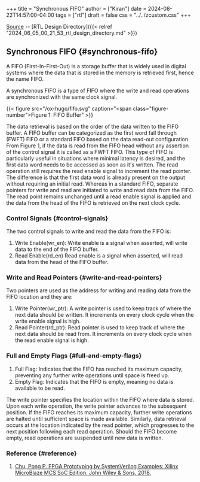 +++
title = "Synchronous FIFO"
author = ["Kiran"]
date = 2024-08-22T14:57:00-04:00
tags = ["rtl"]
draft = false
css = "../../zcustom.css"
+++

[Source](https://github.com/24x7fpga/RTL/tree/master/rtl_designs/fifo_buffer_syn) -- [RTL Design Directory]({{< relref "2024_06_05_00_21_53_rtl_design_directory.md" >}})


## Synchronous FIFO {#synchronous-fifo}

A FIFO (First-In-First-Out) is a storage buffer that is widely used in digital systems where the data that is stored in the memory is retrieved first, hence the name FIFO.

A synchronous FIFO is a type of FIFO where the write and read operations are synchronized with the same clock signal.

{{< figure src="/ox-hugo/fifo.svg" caption="<span class=\"figure-number\">Figure 1: </span>FIFO Buffer" >}}

The data retrieval is based on the order of the data written to the FIFO buffer. A FIFO buffer can be categorized as the first word fall through (FWFT) FIFO or a standard FIFO based on the data read-out configuration. From Figure 1, if the data is read from the FIFO head without any assertion of the control signal it is called as a FWFT FIFO. This type of FIFO is particularly useful in situations where minimal latency is desired, and the first data word needs to be accessed as soon as it's written. The read operation still requires the read enable signal to increment the read pointer. The difference is that the first data word is already present on the output without requiring an initial read. Whereas in a standard FIFO, separate pointers for write and read are initiated to write and read data from the FIFO. The read point remains unchanged until a read enable signal is applied and the data from the head of the FIFO is retrieved on the next clock cycle.


### Control Signals {#control-signals}

The two control signals to write and read the data from the FIFO is:

1.  Write Enable(wr_en): Write enable is a signal when asserted, will write data to the end of the FIFO buffer.
2.  Read Enable(rd_en) Read enable is a signal when asserted, will read data from the head of the FIFO buffer.


### Write and Read Pointers {#write-and-read-pointers}

Two pointers are used as the address for writing and reading data from the FIFO location and they are:

1.  Write Pointer(wr_ptr): A write pointer is used to keep track of where the next data should be written. It increments on every clock cycle when the write enable signal is high.
2.  Read Pointer(rd_ptr): Read pointer is used to keep track of where the next data should be read from. It increments on every clock cycle when the read enable signal is high.


### Full and Empty Flags {#full-and-empty-flags}

1.  Full Flag: Indicates that the FIFO has reached its maximum capacity, preventing any further write operations until space is freed up.
2.  Empty Flag: Indicates that the FIFO is empty, meaning no data is available to be read.

The write pointer specifies the location within the FIFO where data is stored. Upon each write operation, the write pointer advances to the subsequent position. If the FIFO reaches its maximum capacity, further write operations are halted until sufficient space is made available. Similarly, data retrieval occurs at the location indicated by the read pointer, which progresses to the next position following each read operation. Should the FIFO become empty, read operations are suspended until new data is written.


### Reference {#reference}

1.  [Chu, Pong P. FPGA Prototyping by SystemVerilog Examples: Xilinx MicroBlaze MCS SoC Edition. John Wiley &amp; Sons, 2018.](https://www.wiley.com/en-us/FPGA+Prototyping+by+SystemVerilog+Examples%3A+Xilinx+MicroBlaze+MCS+SoC+Edition-p-9781119282662)
